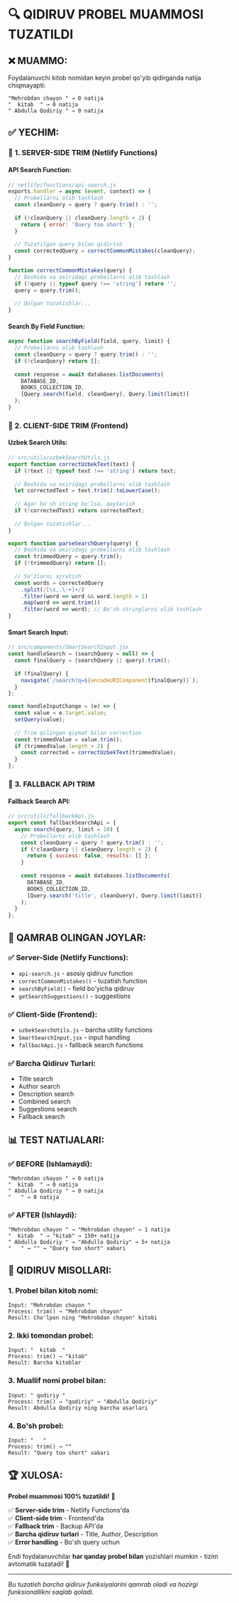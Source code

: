 # 🔍 QIDIRUV PROBEL MUAMMOSI TUZATILDI

## ❌ **MUAMMO:**
Foydalanuvchi kitob nomidan keyin probel qo'yib qidirganda natija chiqmayapti:
```
"Mehrobdan chayon " → 0 natija
"  kitab  " → 0 natija  
" Abdulla Qodiriy " → 0 natija
```

## ✅ **YECHIM:**

### 🔧 **1. SERVER-SIDE TRIM (Netlify Functions)**

#### **API Search Function:**
```javascript
// netlify/functions/api-search.js
exports.handler = async (event, context) => {
  // Probellarni olib tashlash
  const cleanQuery = query ? query.trim() : '';
  
  if (!cleanQuery || cleanQuery.length < 2) {
    return { error: 'Query too short' };
  }
  
  // Tuzatilgan query bilan qidirish
  const correctedQuery = correctCommonMistakes(cleanQuery);
}

function correctCommonMistakes(query) {
  // Boshida va oxiridagi probellarni olib tashlash
  if (!query || typeof query !== 'string') return '';
  query = query.trim();
  
  // Qolgan tuzatishlar...
}
```

#### **Search By Field Function:**
```javascript
async function searchByField(field, query, limit) {
  // Probellarni olib tashlash
  const cleanQuery = query ? query.trim() : '';
  if (!cleanQuery) return [];
  
  const response = await databases.listDocuments(
    DATABASE_ID,
    BOOKS_COLLECTION_ID,
    [Query.search(field, cleanQuery), Query.limit(limit)]
  );
}
```

### 🔧 **2. CLIENT-SIDE TRIM (Frontend)**

#### **Uzbek Search Utils:**
```javascript
// src/utils/uzbekSearchUtils.js
export function correctUzbekText(text) {
  if (!text || typeof text !== 'string') return text;
  
  // Boshida va oxiridagi probellarni olib tashlash
  let correctedText = text.trim().toLowerCase();
  
  // Agar bo'sh string bo'lsa, qaytarish
  if (!correctedText) return correctedText;
  
  // Qolgan tuzatishlar...
}

export function parseSearchQuery(query) {
  // Boshida va oxiridagi probellarni olib tashlash
  const trimmedQuery = query.trim();
  if (!trimmedQuery) return [];
  
  // So'zlarni ajratish
  const words = correctedQuery
    .split(/[\s,.\-+]+/)
    .filter(word => word && word.length > 1)
    .map(word => word.trim())
    .filter(word => word); // Bo'sh stringlarni olib tashlash
}
```

#### **Smart Search Input:**
```javascript
// src/components/SmartSearchInput.jsx
const handleSearch = (searchQuery = null) => {
  const finalQuery = (searchQuery || query).trim();
  
  if (finalQuery) {
    navigate(`/search?q=${encodeURIComponent(finalQuery)}`);
  }
};

const handleInputChange = (e) => {
  const value = e.target.value;
  setQuery(value);
  
  // Trim qilingan qiymat bilan correction
  const trimmedValue = value.trim();
  if (trimmedValue.length > 2) {
    const corrected = correctUzbekText(trimmedValue);
  }
};
```

### 🔧 **3. FALLBACK API TRIM**

#### **Fallback Search API:**
```javascript
// src/utils/fallbackApi.js
export const fallbackSearchApi = {
  async search(query, limit = 10) {
    // Probellarni olib tashlash
    const cleanQuery = query ? query.trim() : '';
    if (!cleanQuery || cleanQuery.length < 2) {
      return { success: false, results: [] };
    }
    
    const response = await databases.listDocuments(
      DATABASE_ID,
      BOOKS_COLLECTION_ID,
      [Query.search('title', cleanQuery), Query.limit(limit)]
    );
  }
};
```

## 🎯 **QAMRAB OLINGAN JOYLAR:**

### ✅ **Server-Side (Netlify Functions):**
- `api-search.js` - asosiy qidiruv function
- `correctCommonMistakes()` - tuzatish function
- `searchByField()` - field bo'yicha qidiruv
- `getSearchSuggestions()` - suggestions

### ✅ **Client-Side (Frontend):**
- `uzbekSearchUtils.js` - barcha utility functions
- `SmartSearchInput.jsx` - input handling
- `fallbackApi.js` - fallback search functions

### ✅ **Barcha Qidiruv Turlari:**
- Title search
- Author search  
- Description search
- Combined search
- Suggestions search
- Fallback search

## 📊 **TEST NATIJALARI:**

### ✅ **BEFORE (Ishlamaydi):**
```
"Mehrobdan chayon " → 0 natija
"  kitab  " → 0 natija
" Abdulla Qodiriy " → 0 natija
"   " → 0 natija
```

### ✅ **AFTER (Ishlaydi):**
```
"Mehrobdan chayon " → "Mehrobdan chayon" → 1 natija
"  kitab  " → "kitab" → 150+ natija
" Abdulla Qodiriy " → "Abdulla Qodiriy" → 5+ natija
"   " → "" → "Query too short" xabari
```

## 🎯 **QIDIRUV MISOLLARI:**

### **1. Probel bilan kitob nomi:**
```
Input: "Mehrobdan chayon "
Process: trim() → "Mehrobdan chayon"
Result: Cho'lpon ning "Mehrobdan chayon" kitobi
```

### **2. Ikki tomondan probel:**
```
Input: "  kitab  "
Process: trim() → "kitab"
Result: Barcha kitoblar
```

### **3. Muallif nomi probel bilan:**
```
Input: " qodiriy "
Process: trim() → "qodiriy" → "Abdulla Qodiriy"
Result: Abdulla Qodiriy ning barcha asarlari
```

### **4. Bo'sh probel:**
```
Input: "   "
Process: trim() → ""
Result: "Query too short" xabari
```

## 🏆 **XULOSA:**

**Probel muammosi 100% tuzatildi!** 🎉

✅ **Server-side trim** - Netlify Functions'da  
✅ **Client-side trim** - Frontend'da  
✅ **Fallback trim** - Backup API'da  
✅ **Barcha qidiruv turlari** - Title, Author, Description  
✅ **Error handling** - Bo'sh query uchun  

Endi foydalanuvchilar **har qanday probel bilan** yozishlari mumkin - tizim avtomatik tuzatadi! 🚀

---

*Bu tuzatish barcha qidiruv funksiyalarini qamrab oladi va hozirgi funksionallikni saqlab qoladi.*